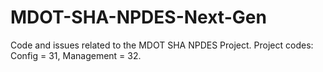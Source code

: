 # MDOT-SHA-NPDES-Next-Gen
Code and issues related to the MDOT SHA NPDES Project. Project codes: Config = 31, Management = 32.
